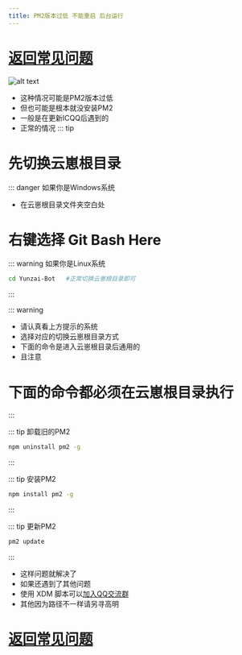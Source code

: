 ```yaml
---
title: PM2版本过低 不能重启 后台运行
---
```


# [返回常见问题](/blogs/QA.md)

![alt text](/pm2版本过低.png)
- 这种情况可能是PM2版本过低
- 但也可能是根本就没安装PM2
- 一般是在更新ICQQ后遇到的
- 正常的情况
::: tip
# 先切换云崽根目录
::: danger
如果你是Windows系统
- 在云崽根目录文件夹空白处
# 右键选择 Git Bash Here

::: warning
如果你是Linux系统
```bash
cd Yunzai-Bot   #正常切换云崽根目录即可
```
:::

::: warning
- 请认真看上方提示的系统
- 选择对应的切换云崽根目录方式
- 下面的命令是进入云崽根目录后通用的
- 且注意
# 下面的命令都必须在云崽根目录执行
:::

::: tip
卸载旧的PM2
```bash
npm uninstall pm2 -g
```
:::

::: tip
安装PM2
```bash
npm install pm2 -g
```
:::

::: tip
更新PM2
```bash
pm2 update
```
:::

- 这样问题就解决了
- 如果还遇到了其他问题
- 使用 XDM 脚本可以[加入QQ交流群](https://jq.qq.com/?_wv=1027&k=tNteBX0C)
- 其他因为路径不一样请另寻高明

# [返回常见问题](/blogs/QA.md)
